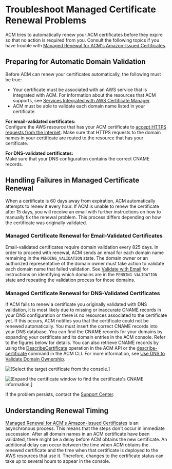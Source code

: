 # Troubleshoot Managed Certificate Renewal Problems<a name="troubleshooting-renewal"></a>

ACM tries to automatically renew your ACM certificates before they expire so that no action is required from you\. Consult the following topics if you have trouble with [Managed Renewal for ACM's Amazon\-Issued Certificates](managed-renewal.md)\. 

## Preparing for Automatic Domain Validation<a name="troubleshooting-renewal-domain-validation"></a>

Before ACM can renew your certificates automatically, the following must be true:
+ Your certificate must be associated with an AWS service that is integrated with ACM\. For information about the resources that ACM supports, see [Services Integrated with AWS Certificate Manager](acm-services.md)\.
+ ACM must be able to validate each domain name listed in your certificate\.

**For email\-validated certificates:**  
Configure the AWS resource that has your ACM certificate to [accept HTTPS requests from the internet](https://docs.aws.amazon.com/AWSEC2/latest/UserGuide/authorizing-access-to-an-instance.html)\. Make sure that HTTPS requests to the domain names in your certificate are routed to the resource that has your certificate\.

**For DNS\-validated certificates:**  
Make sure that your DNS configuration contains the correct CNAME records\.

## Handling Failures in Managed Certificate Renewal<a name="troubleshooting-automatic-renewal"></a>

When a certificate is 60 days away from expiration, ACM automatically attempts to renew it every hour\. If ACM is unable to renew the certificate after 15 days, you will receive an email with further instructions on how to manually fix the renewal problem\. This process differs depending on how the certificate was originally validated\.

### Managed Certificate Renewal for Email\-Validated Certificates<a name="troubleshooting-renewal-email-validation-failure"></a>

Email\-validated certificates require domain validation every 825 days\. In order to proceed with renewal, ACM sends an email for each domain name remaining in the `PENDING_VALIDATION` state\. The domain owner or an authorized representative of the domain owner must take action to validate each domain name that failed validation\. See [Validate with Email](gs-acm-validate-email.md) for instructions on identifying which domains are in the `PENDING_VALIDATION` state and repeating the validation process for those domains\.

### Managed Certificate Renewal for DNS\-Validated Certificates<a name="troubleshooting-renewal-domain-validation-failure"></a>

If ACM fails to renew a certificate you originally validated with DNS validation, it is most likely due to missing or inaccurate CNAME records in your DNS configuration or there is no resources associated to the certificate yet\. If this occurs, ACM notifies you that the certificate could not be renewed automatically\. You must insert the correct CNAME records into your DNS database\. You can find the CNAME records for your domains by expanding your certificate and its domain entries in the ACM console\. Refer to the figures below for details\. You can also retrieve CNAME records by using the [DescribeCertificate](https://docs.aws.amazon.com/acm/latest/APIReference/API_DescribeCertificate.html) operation in the ACM API or the [describe\-certificate](https://docs.aws.amazon.com/cli/latest/reference/acm/describe-certificate.html) command in the ACM CLI\. For more information, see [Use DNS to Validate Domain Ownership](gs-acm-validate-dns.md)\.

![\[Select the target certificate from the console.\]](http://docs.aws.amazon.com/acm/latest/userguide/images/Dns-renewal-1.png)

![\[Expand the certificate window to find the certificate's CNAME information.\]](http://docs.aws.amazon.com/acm/latest/userguide/images/Dns-renewal-2.png)

If the problem persists, contact the [Support Center](https://console.aws.amazon.com/support)\.

## Understanding Renewal Timing<a name="troubleshooting-renewal-domain-async"></a>

[Managed Renewal for ACM's Amazon\-Issued Certificates](managed-renewal.md) is an asynchronous process\. This means that the steps don't occur in immediate succession\. After all domain names in an ACM certificate have been validated, there might be a delay before ACM obtains the new certificate\. An additional delay can occur between the time when ACM obtains the renewed certificate and the time when that certificate is deployed to the AWS resources that use it\. Therefore, changes to the certificate status can take up to several hours to appear in the console\. 
